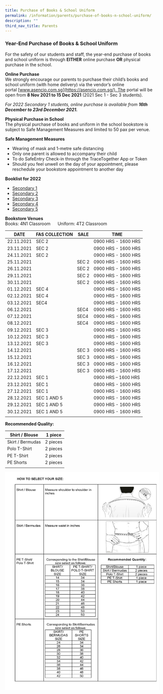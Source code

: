 ```yaml
---
title: Purchase of Books & School Uniform
permalink: /information/parents/purchase-of-books-n-school-uniform/
description: ""
third_nav_title: Parents
---
```

### Year-End Purchase of Books & School Uniform   

For the safety of our students and staff, the year-end purchase of books and school uniform is through **EITHER** online purchase **OR** physical purchase in the school.

**Online Purchase** <br>
We strongly encourage our parents to purchase their child’s books and school uniform (with home delivery) via the vendor’s online portal [www.asencio.com.sg](https://asencio.com.sg/). The portal will be open from **8 Nov 2021 to 15 Dec 2021** (2021 Sec 1 - Sec 3 students).

*For 2022 Secondary 1 students, online purchase is available from **16th December to 23rd December 2021.***

**Physical Purchase in School** <br>
The physical purchase of books and uniform in the school bookstore is subject to Safe Management Measures and limited to 50 pax per venue.   

**Safe Management Measures**
* Wearing of mask and 1-metre safe distancing
* Only one parent is allowed to accompany their child
* To do SafeEntry Check-in through the TraceTogether App or Token
* Should you feel unwell on the day of your appointment, please reschedule your bookstore appointment to another day

**Booklist for 2022** 
* [Secondary 1](/files/Bartley%20Secondary%20School%202022%20Sec%201.pdf)
* [Secondary 2](/files/Secondary%202%20Booklist.pdf)
* [Secondary 3](/files/Secondary%203%20Booklist.pdf)
* [Secondary 4](/files/Secondary%204%20Booklist.pdf)
* [Secondary 5](/files/Secondary%205%20Booklist.pdf)

**Bookstore Venues** <br>
Books: 4N1 Classroom      Uniform: 4T2 Classroom

| DATE | FAS COLLECTION | SALE | TIME |
|---|---|---|---|
| 22.11.2021 | SEC 2 |   | 0900 HRS - 1600 HRS |
| 23.11.2021 | SEC 2 |   | 0900 HRS - 1600 HRS |
| 24.11.2021 | SEC 2 |   | 0900 HRS - 1600 HRS |
| 25.11.2021 |   | SEC 2 | 0900 HRS - 1600 HRS |
| 26.11.2021 |   | SEC 2 | 0900 HRS - 1600 HRS |
| 29.11.2021 |   | SEC 2 | 0900 HRS - 1600 HRS |
| 30.11.2021 |   | SEC 2 | 0900 HRS - 1600 HRS |
| 01.12.2021 | SEC 4 |   | 0900 HRS - 1600 HRS |
| 02.12.2021 | SEC 4 |   | 0900 HRS - 1600 HRS |
| 03.12.2021 | SEC4 |   | 0900 HRS - 1600 HRS |
| 06.12.2021 |   | SEC4 | 0900 HRS - 1600 HRS |
| 07.12.2021 |   | SEC4 | 0900 HRS - 1600 HRS |
| 08.12.2021 |   | SEC4 | 0900 HRS - 1600 HRS |
| 09.12.2021 | SEC 3 |   | 0900 HRS - 1600 HRS |
| 10.12.2021 | SEC 3 |   | 0900 HRS - 1600 HRS |
| 13.12.2021 | SEC 3 |   | 0900 HRS - 1600 HRS |
| 14.12.2021 |  | SEC 3 | 0900 HRS - 1600 HRS |
| 15.12.2021 |   | SEC 3 | 0900 HRS - 1600 HRS |
| 16.12.2021 |   | SEC 3 | 0900 HRS - 1600 HRS |
| 17.12.2021 |   | SEC 3 | 0900 HRS - 1600 HRS |
| 22.12.2021 | SEC 1 |  | 0900 HRS – 1600 HRS |
| 23.12.2021 | SEC 1 |  | 0800 HRS - 1600 HRS |
| 27.12.2021 | SEC 1 |  | 0900 HRS - 1600 HRS |
| 28.12.2021 | SEC 1 AND 5 |  | 0900 HRS - 1600 HRS |
| 29.12.2021 | SEC 1 AND 5 |  | 0900 HRS - 1600 HRS |
| 30.12.2021 | SEC 1 AND 5 |  | 0900 HRS - 1600 HRS |
| | | | |

**Recommended Quality:** 

| Shirt / Blouse | 1 piece |
|---|---|
| Skirt / Bermudas | 2 pieces |
| Polo T-Shirt | 2 pieces |
| PE T-Shirt | 2 pieces |
| PE Shorts | 2 pieces |
| | |

![](/images/BL%20UNIFORM%20ORDER%20FORM%202021%20page%202-page-001.jpg)